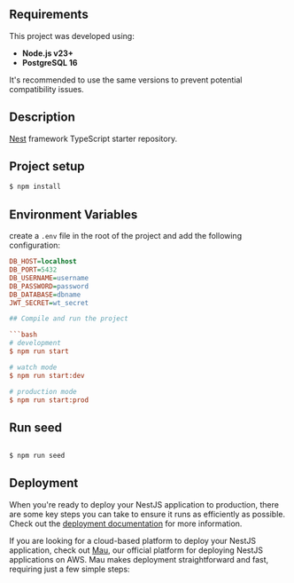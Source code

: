 ## Requirements
This project was developed using:

- **Node.js v23+**
- **PostgreSQL 16**

It's recommended to use the same versions to prevent potential compatibility issues.

## Description

[Nest](https://github.com/nestjs/nest) framework TypeScript starter repository.

## Project setup

```bash
$ npm install
```

## Environment Variables

create a `.env` file in the root of the project and add the following configuration:

```ini
DB_HOST=localhost
DB_PORT=5432
DB_USERNAME=username
DB_PASSWORD=password
DB_DATABASE=dbname
JWT_SECRET=wt_secret

## Compile and run the project

```bash
# development
$ npm run start

# watch mode
$ npm run start:dev

# production mode
$ npm run start:prod
```

## Run seed

```bash

$ npm run seed

```

## Deployment

When you're ready to deploy your NestJS application to production, there are some key steps you can take to ensure it runs as efficiently as possible. Check out the [deployment documentation](https://docs.nestjs.com/deployment) for more information.

If you are looking for a cloud-based platform to deploy your NestJS application, check out [Mau](https://mau.nestjs.com), our official platform for deploying NestJS applications on AWS. Mau makes deployment straightforward and fast, requiring just a few simple steps: